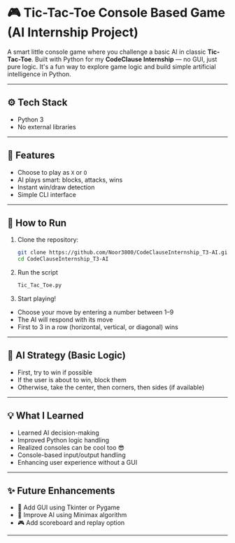 # 🎮 Tic-Tac-Toe Console Based Game (AI Internship Project)

A smart little console game where you challenge a basic AI in classic **Tic-Tac-Toe**. Built with Python for my **CodeClause Internship** — no GUI, just pure logic.
It's a fun way to explore game logic and build simple artificial intelligence in Python.

---

## ⚙️ Tech Stack
- Python 3
- No external libraries

---

## 🧠 Features
- Choose to play as `X` or `O`
- AI plays smart: blocks, attacks, wins
- Instant win/draw detection
- Simple CLI interface

---

## 🚀 How to Run

1. Clone the repository:
   ```bash
   git clone https://github.com/Noor3800/CodeClauseInternship_T3-AI.git
   cd CodeClauseInternship_T3-AI

2. Run the script
   ```bash
   Tic_Tac_Toe.py

3. Start playing!

- Choose your move by entering a number between 1–9
- The AI will respond with its move
- First to 3 in a row (horizontal, vertical, or diagonal) wins

---

## 🤖 AI Strategy (Basic Logic)

- First, try to win if possible
- If the user is about to win, block them
- Otherwise, take the center, then corners, then sides (if available)

---

## 💡 What I Learned

- Learned AI decision-making
- Improved Python logic handling
- Realized consoles can be cool too 😎
- Console-based input/output handling
- Enhancing user experience without a GUI

---

## ✨ Future Enhancements

- 🔲 Add GUI using Tkinter or Pygame
- 🧠 Improve AI using Minimax algorithm
- 🎮 Add scoreboard and replay option

---
